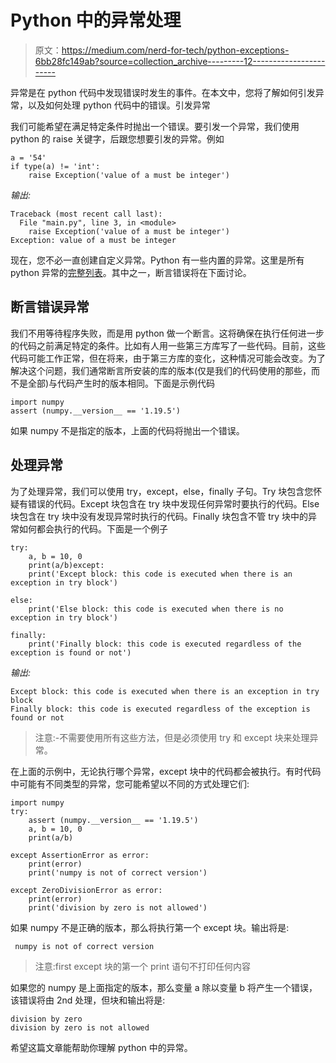 # Python 中的异常处理

> 原文：<https://medium.com/nerd-for-tech/python-exceptions-6bb28fc149ab?source=collection_archive---------12----------------------->

异常是在 python 代码中发现错误时发生的事件。在本文中，您将了解如何引发异常，以及如何处理 python 代码中的错误。引发异常

我们可能希望在满足特定条件时抛出一个错误。要引发一个异常，我们使用 python 的 raise 关键字，后跟您想要引发的异常。例如

```
a = '54'
if type(a) != 'int':
    raise Exception('value of a must be integer')
```

*输出:*

```
Traceback (most recent call last):
  File "main.py", line 3, in <module>
    raise Exception('value of a must be integer')
Exception: value of a must be integer
```

现在，您不必一直创建自定义异常。Python 有一些内置的异常。这里是所有 python 异常的[完整列表](https://docs.python.org/3/library/exceptions.html)。其中之一，断言错误将在下面讨论。

## **断言错误异常**

我们不用等待程序失败，而是用 python 做一个断言。这将确保在执行任何进一步的代码之前满足特定的条件。比如有人用一些第三方库写了一些代码。目前，这些代码可能工作正常，但在将来，由于第三方库的变化，这种情况可能会改变。为了解决这个问题，我们通常断言所安装的库的版本(仅是我们的代码使用的那些，而不是全部)与代码产生时的版本相同。下面是示例代码

```
import numpy
assert (numpy.__version__ == '1.19.5')
```

如果 numpy 不是指定的版本，上面的代码将抛出一个错误。

## **处理异常**

为了处理异常，我们可以使用 try，except，else，finally 子句。Try 块包含您怀疑有错误的代码。Except 块包含在 try 块中发现任何异常时要执行的代码。Else 块包含在 try 块中没有发现异常时执行的代码。Finally 块包含不管 try 块中的异常如何都会执行的代码。下面是一个例子

```
try: 
    a, b = 10, 0
    print(a/b)except:
    print('Except block: this code is executed when there is an exception in try block')

else:
    print('Else block: this code is executed when there is no exception in try block')

finally:
    print('Finally block: this code is executed regardless of the exception is found or not')
```

*输出:*

```
Except block: this code is executed when there is an exception in try block
Finally block: this code is executed regardless of the exception is found or not
```

> 注意:-不需要使用所有这些方法，但是必须使用 try 和 except 块来处理异常。

在上面的示例中，无论执行哪个异常，except 块中的代码都会被执行。有时代码中可能有不同类型的异常，您可能希望以不同的方式处理它们:

```
import numpy
try: 
    assert (numpy.__version__ == '1.19.5')
    a, b = 10, 0
    print(a/b)

except AssertionError as error: 
    print(error)
    print('numpy is not of correct version')

except ZeroDivisionError as error:
    print(error)
    print('division by zero is not allowed')
```

如果 numpy 不是正确的版本，那么将执行第一个 except 块。输出将是:

```
 numpy is not of correct version
```

> 注意:first except 块的第一个 print 语句不打印任何内容

如果您的 numpy 是上面指定的版本，那么变量 a 除以变量 b 将产生一个错误，该错误将由 2nd 处理，但块和输出将是:

```
division by zero
division by zero is not allowed
```

希望这篇文章能帮助你理解 python 中的异常。